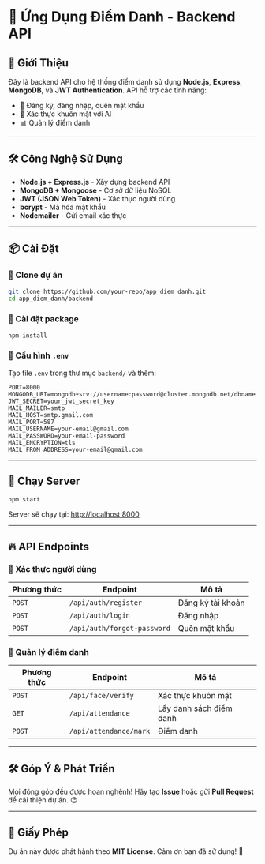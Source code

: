 # 📌 Ứng Dụng Điểm Danh - Backend API

## 🚀 Giới Thiệu
Đây là backend API cho hệ thống điểm danh sử dụng **Node.js**, **Express**, **MongoDB**, và **JWT Authentication**. API hỗ trợ các tính năng:
- 🔐 Đăng ký, đăng nhập, quên mật khẩu
- 📸 Xác thực khuôn mặt với AI
- 📊 Quản lý điểm danh

---

## 🛠️ Công Nghệ Sử Dụng
- **Node.js + Express.js** - Xây dựng backend API
- **MongoDB + Mongoose** - Cơ sở dữ liệu NoSQL
- **JWT (JSON Web Token)** - Xác thực người dùng
- **bcrypt** - Mã hóa mật khẩu
- **Nodemailer** - Gửi email xác thực

---

## 📦 Cài Đặt
### 🔽 Clone dự án
```bash
git clone https://github.com/your-repo/app_diem_danh.git
cd app_diem_danh/backend
```
### 📌 Cài đặt package
```bash
npm install
```

### 🔧 Cấu hình `.env`
Tạo file `.env` trong thư mục `backend/` và thêm:
```env
PORT=8000
MONGODB_URI=mongodb+srv://username:password@cluster.mongodb.net/dbname
JWT_SECRET=your_jwt_secret_key
MAIL_MAILER=smtp
MAIL_HOST=smtp.gmail.com
MAIL_PORT=587
MAIL_USERNAME=your-email@gmail.com
MAIL_PASSWORD=your-email-password
MAIL_ENCRYPTION=tls
MAIL_FROM_ADDRESS=your-email@gmail.com
```
---

## 🚀 Chạy Server
```bash
npm start
```
Server sẽ chạy tại: [http://localhost:8000](http://localhost:8000)

---

## 🔥 API Endpoints

### 📝 Xác thực người dùng
| Phương thức | Endpoint         | Mô tả                  |
|------------|-----------------|------------------------|
| `POST`     | `/api/auth/register` | Đăng ký tài khoản      |
| `POST`     | `/api/auth/login`    | Đăng nhập              |
| `POST`     | `/api/auth/forgot-password` | Quên mật khẩu |

### 📸 Quản lý điểm danh
| Phương thức | Endpoint        | Mô tả                   |
|------------|----------------|-------------------------|
| `POST`     | `/api/face/verify` | Xác thực khuôn mặt    |
| `GET`      | `/api/attendance`  | Lấy danh sách điểm danh |
| `POST`     | `/api/attendance/mark` | Điểm danh         |

---

## 🛠️ Góp Ý & Phát Triển
Mọi đóng góp đều được hoan nghênh! Hãy tạo **Issue** hoặc gửi **Pull Request** để cải thiện dự án. 😍

---

## 📜 Giấy Phép
Dự án này được phát hành theo **MIT License**. Cảm ơn bạn đã sử dụng! 🙌

